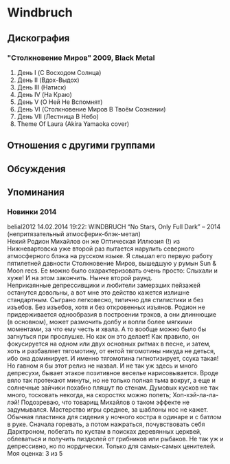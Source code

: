 # Windbruch



## Дискография

### "Столкновение Миров" 2009, Black Metal

1. День I (С Восходом Солнца)
2. День II (Вдох-Выдох)
3. День III (Натиск)
4. День IV (На Краю)
5. День V (О Ней Не Вспомнят)
6. День VI (Столкновение Миров В Твоём Сознании)
7. День VII (Лестница В Небо)
8. Theme Of Laura (Akira Yamaoka cover)


## Отношения с другими группами


## Обсуждения


## Упоминания

### Новинки 2014

belial2012 14.02.2014 19:22:
WINDBRUCH “No Stars, Only Full Dark” – 2014 (непритязательный атмосферик-блэк-метал)<BR>Некий Родион Михайлов он же Оптическая Иллюзия (!) из Нижневартовска уже второй раз пытается нарулить северного атмосферного блэка на русском языке. Я слышал его первую работу пятилетней давности Столкновение Миров, вышедшую у румын Sun & Moon recs. Ее можно было охарактеризовать очень просто: Слыхали и хуже! И на этом закончить. Нынче второй раунд.<BR>Неприкаянные депрессивщики и любители замерзших пейзажей останутся довольны, а вот мне это действо кажется излишне стандартным. Сыграно легковесно, типично для стилистики и без изъебов. Без изъебов, хотя и без откровенных изъянов. Родион не придерживается однообразия в построении трэков, а они длиннющие (в основном), может размочить долбу и вопли более мягкими моментами, за что ему честь и хвала. А то вообще можно было бы загнуться при прослушке. Но как он это делает! Как правило, он фокусируется на одном или двух основных ритмах в песне, и затем, хоть и разбавляет тягомотину, от ентой тягомотины никуда не деться, ибо она доминирует. И именно тягомотина гипнотизирует, ссука такая! Но гавном я бы этот релиз не назвал. И не так уж здесь и много депресухи, бывает этакое позитивное веселье нарисовывается. Вроде вяло так протекают минуты, но не только полная тьма вокруг, а еще и солнечные зайчики похабно пляшут по стенам. Думовых кусков не так много, тосковать некогда, на скоростях можно попеть; Хоп-хэй-ла-ла-лэй! Подозреваю, что товарищ Михайлов о таком эффекте не задумывался. Мастерство игры среднее, за шаблоны нос не кажет. <BR>Обычная пластинка для сидения у ночного костра в одинаре и с батлом в руке. Сначала горевать, а потом нажраться, почувствовать себя Дарктроном, побегать по кустам в поисках деревянных церквей, облеваться и получить пиздюлей от грибников или рыбаков. Не так уж и депрессивно, но по нордически. Только для самых-самых ценителей. <BR>Моя оценка: 3 из 5 <BR>

